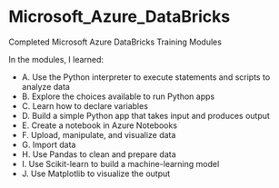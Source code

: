 # Microsoft_Azure_DataBricks
Completed Microsoft Azure DataBricks Training Modules
 
In the modules, I learned:

- A. Use the Python interpreter to execute statements and scripts to analyze data</a>
- B. Explore the choices available to run Python apps</a>	 
- C. Learn how to declare variables</a>
- D. Build a simple Python app that takes input and produces output</a>	
- E. Create a notebook in Azure Notebooks</a> 
- F. Upload, manipulate, and visualize data</a>	
- G. Import data</a>    
- H. Use Pandas to clean and prepare data</a>	 
- I. Use Scikit-learn to build a machine-learning model</a>	
- J. Use Matplotlib to visualize the output</a>	 
